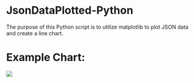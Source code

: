 # JsonDataPlotted-Python
The purpose of this Python script is to utilize matplotlib to plot JSON data and create a line chart.

# Example Chart:
<img src="https://user-images.githubusercontent.com/49831955/228436911-e899bea4-10cd-4365-9a59-b7b12f6b2897.png" />
